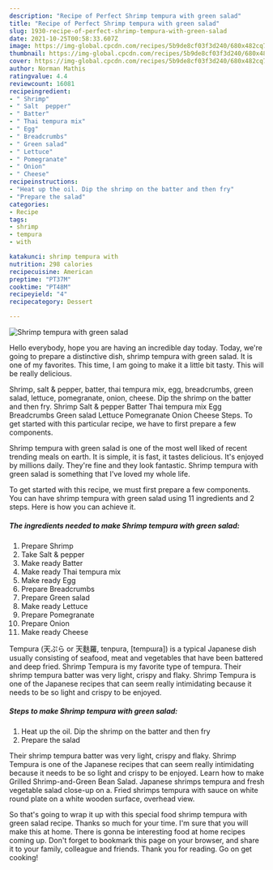 ```yaml
---
description: "Recipe of Perfect Shrimp tempura with green salad"
title: "Recipe of Perfect Shrimp tempura with green salad"
slug: 1930-recipe-of-perfect-shrimp-tempura-with-green-salad
date: 2021-10-25T00:58:33.607Z
image: https://img-global.cpcdn.com/recipes/5b9de8cf03f3d240/680x482cq70/shrimp-tempura-with-green-salad-recipe-main-photo.jpg
thumbnail: https://img-global.cpcdn.com/recipes/5b9de8cf03f3d240/680x482cq70/shrimp-tempura-with-green-salad-recipe-main-photo.jpg
cover: https://img-global.cpcdn.com/recipes/5b9de8cf03f3d240/680x482cq70/shrimp-tempura-with-green-salad-recipe-main-photo.jpg
author: Norman Mathis
ratingvalue: 4.4
reviewcount: 16081
recipeingredient:
- " Shrimp"
- " Salt  pepper"
- " Batter"
- " Thai tempura mix"
- " Egg"
- " Breadcrumbs"
- " Green salad"
- " Lettuce"
- " Pomegranate"
- " Onion"
- " Cheese"
recipeinstructions:
- "Heat up the oil. Dip the shrimp on the batter and then fry"
- "Prepare the salad"
categories:
- Recipe
tags:
- shrimp
- tempura
- with

katakunci: shrimp tempura with 
nutrition: 298 calories
recipecuisine: American
preptime: "PT37M"
cooktime: "PT48M"
recipeyield: "4"
recipecategory: Dessert

---
```



![Shrimp tempura with green salad](https://img-global.cpcdn.com/recipes/5b9de8cf03f3d240/680x482cq70/shrimp-tempura-with-green-salad-recipe-main-photo.jpg)

Hello everybody, hope you are having an incredible day today. Today, we're going to prepare a distinctive dish, shrimp tempura with green salad. It is one of my favorites. This time, I am going to make it a little bit tasty. This will be really delicious.

Shrimp, salt &amp; pepper, batter, thai tempura mix, egg, breadcrumbs, green salad, lettuce, pomegranate, onion, cheese. Dip the shrimp on the batter and then fry. Shrimp Salt &amp; pepper Batter Thai tempura mix Egg Breadcrumbs Green salad Lettuce Pomegranate Onion Cheese Steps. To get started with this particular recipe, we have to first prepare a few components.

Shrimp tempura with green salad is one of the most well liked of recent trending meals on earth. It is simple, it is fast, it tastes delicious. It's enjoyed by millions daily. They're fine and they look fantastic. Shrimp tempura with green salad is something that I've loved my whole life.


To get started with this recipe, we must first prepare a few components. You can have shrimp tempura with green salad using 11 ingredients and 2 steps. Here is how you can achieve it.

<!--inarticleads1-->

##### The ingredients needed to make Shrimp tempura with green salad:

1. Prepare  Shrimp
1. Take  Salt &amp; pepper
1. Make ready  Batter
1. Make ready  Thai tempura mix
1. Make ready  Egg
1. Prepare  Breadcrumbs
1. Prepare  Green salad
1. Make ready  Lettuce
1. Prepare  Pomegranate
1. Prepare  Onion
1. Make ready  Cheese


Tempura (天ぷら or 天麩羅, tenpura, [tempɯɾa]) is a typical Japanese dish usually consisting of seafood, meat and vegetables that have been battered and deep fried. Shrimp Tempura is my favorite type of tempura. Their shrimp tempura batter was very light, crispy and flaky. Shrimp Tempura is one of the Japanese recipes that can seem really intimidating because it needs to be so light and crispy to be enjoyed. 

<!--inarticleads2-->

##### Steps to make Shrimp tempura with green salad:

1. Heat up the oil. Dip the shrimp on the batter and then fry
1. Prepare the salad


Their shrimp tempura batter was very light, crispy and flaky. Shrimp Tempura is one of the Japanese recipes that can seem really intimidating because it needs to be so light and crispy to be enjoyed. Learn how to make Grilled Shrimp-and-Green Bean Salad. Japanese shrimps tempura and fresh vegetable salad close-up on a. Fried shrimps tempura with sauce on white round plate on a white wooden surface, overhead view. 

So that's going to wrap it up with this special food shrimp tempura with green salad recipe. Thanks so much for your time. I'm sure that you will make this at home. There is gonna be interesting food at home recipes coming up. Don't forget to bookmark this page on your browser, and share it to your family, colleague and friends. Thank you for reading. Go on get cooking!
